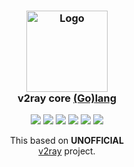<!-- panvimdoc-ignore-start -->

<h3 align="center">
    <img src="https://github.com/whyakari/v2ray_golang/raw/main/assets/logo/waifu.png" width="130" alt="Logo"/><br/>
    <img src="https://github.com/whyakari/v2ray_golang/raw/main/assets/logo/waifu.png" height="10" width="0px"/>
    v2ray core <a href="https://github.com/whyakari/v2ray_golang">(Go)</a><a href="https://go.dev/">lang</a>
    <img src="https://github.com/whyakari/v2ray_golang/raw/main/assets/logo/waifu.png" height="10" width="0px"/>
</h3>

<p align="center">
    <img src="https://img.shields.io/github/actions/workflow/status/whyakari/v2ray_golang/build.yaml?colorA=363a4f&colorB=b7bdf8&style=for-the-badge"></a>
    <a href="https://github.com/whyakari/v2ray_golang/stargazers"><img src="https://img.shields.io/github/stars/whyakari/v2ray_golang?colorA=363a4f&colorB=b7bdf8&style=for-the-badge"></a>
    <a href="https://github.com/downloads/whyakari/v2ray_golang/total"><img src="https://img.shields.io/github/downloads/whyakari/v2ray_golang/total?colorA=363a4f&colorB=b7bdf8&style=for-the-badge"></a>
    <a href="https://github.com/whyakari/v2ray_golang/issues"><img src="https://img.shields.io/github/issues/whyakari/v2ray_golang?colorA=363a4f&colorB=f5a97f&style=for-the-badge"></a>
    <img src="https://img.shields.io/github/go-mod/go-version/whyakari/v2ray_golang?colorA=363a4f&colorB=b7bdf8&style=for-the-badge&logo=&logoColor=white"></a>
    <a href="https://github.com/whyakari/v2ray_golang/contributors"><img src="https://img.shields.io/github/contributors/whyakari/v2ray_golang?colorA=363a4f&colorB=a6da95&style=for-the-badge"></a>
</p>

<p align="center">
This based on <strong>UNOFFICIAL</strong> <br> <a href="https://github.com/v2fly/v2ray-core/">v2ray</a> project.
</p>
